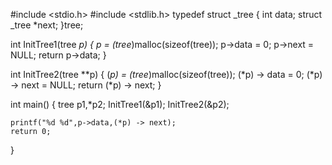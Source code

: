 #include <stdio.h>
#include <stdlib.h>
typedef struct _tree
{
	int data;
	struct _tree *next;
}tree;

int InitTree1(tree *p)
{
	p = (tree*)malloc(sizeof(tree));
	p->data = 0;
	p->next = NULL;
	return p->data;
}

int InitTree2(tree **p)
{
	(*p) = (tree*)malloc(sizeof(tree));
	(*p) -> data = 0;
	(*p) -> next = NULL;
	return (*p) -> next;
}

int main()
{
	tree p1,*p2;
	InitTree1(&p1);
	InitTree2(&p2);

	printf("%d %d",p->data,(*p) -> next);
	return 0;
}